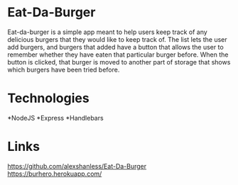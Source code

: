 # Eat-Da-Burger

Eat-da-burger is a simple app meant to help users keep track of any delicious burgers that they would like to keep track of. The list lets the user add burgers, and burgers that added have a button that allows the user to remember whether they have eaten that particular burger before. When the button is clicked, that burger is moved to another part of storage that shows which burgers have been tried before.

# Technologies 

*NodeJS
*Express
*Handlebars

# Links


https://github.com/alexshanless/Eat-Da-Burger
https://burhero.herokuapp.com/
